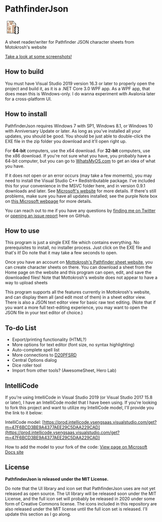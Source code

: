 # PathfinderJson
![Logo](Icon48.png?raw=true "Logo")

A sheet reader/writer for Pathfinder JSON character sheets from Motokrosh's website

[Take a look at some screenshots!](https://github.com/JaykeBird/PathfinderJson/tree/master/Screenshots)

## How to build
You must have Visual Studio 2019 version 16.3 or later to properly open the project and build it, as it is a .NET Core 3.0 WPF app. As a WPF app, that does mean this is Windows-only. I do wanna experiment with Avalonia later for a cross-platform UI.

## How to install
PathfinderJson requires Windows 7 with SP1, Windows 8.1, or Windows 10 with Anniversary Update or later. As long as you've installed all your updates, you should be good. You should be just able to double-click the EXE file in the zip folder you download and it'll open right up.

For **64-bit** computers, use the x64 download. For **32-bit** computers, use the x86 download. If you're not sure what you have, you probably have a 64-bit computer, but you can go to [WhatsMyOS.com](http://whatsmyos.com/) to get an idea of what you have.

If it does not open or an error occurs (may take a few moments), you may need to install the Visual Studio C++ Redistributable package. I've included this for your convenience in the MSVC folder here, and in version 0.9.1 downloads and later. See [Microsoft's website](https://www.microsoft.com/en-us/download/details.aspx?id=52685) for more details. If there's still problems, make sure you have all updates installed; see the purple Note box on [this Microsoft webpage](https://docs.microsoft.com/en-us/dotnet/core/windows-prerequisites?tabs=netcore2x#net-core-dependencies) for more details.

You can reach out to me if you have any questions by [finding me on Twitter](https://twitter.com/JaykeBird) or [opening an issue report](https://github.com/JaykeBird/PathfinderJson/issues/new/choose) here on GitHub.

## How to use
This program is just a single EXE file which contains everything. No prerequisites to install, no installer process. Just click on the EXE file and that's it! Do note that it may take a few seconds to open.

Once you have an account on [Mottokrosh's Pathfinder sheet website](charactersheet.co.uk/pathfinder/), you can create character sheets on there. You can download a sheet from the Home page on the website and this program can open, edit, and save the downloaded files! Note that Mottokrosh's website does not appear to have a way to upload sheets

This program supports all the features currently in Mottokrosh's website, and can display them all (and edit most of them) in a sheet editor view. There is also a JSON text editor view for basic raw text editing. (Note that if you want a more full text-editing experience, you may want to open the JSON file in your text editor of choice.)

## To-do List
- Export/printing functionality (HTML?)
- More options for text editor (font size, no syntax highlighting)
- Auto-complete spell list
- More connections to [D20PFSRD](https://d20pfsrd.com)
- Central Options dialog
- Dice roller tool
- Import from other tools? (AwesomeSheet, Hero Lab)

## IntelliCode
If you're using IntelliCode in Visual Studio 2019 (or Visual Studio 2017 15.8 or later), I have an IntelliCode model that I have been using. If you're looking to fork this project and want to utilize my IntelliCode model, I'll provide you the link to it below:

IntelliCode model: [https://prod.intellicode.vsengsaas.visualstudio.com/get?m=47F6BCD3BE9A4377AEE29C5DAA229CAD](https://prod.intellicode.vsengsaas.visualstudio.com/get?m=47F6BCD3BE9A4377AEE29C5DAA229CAD)

How to add the model to your fork of the code: [View page on Microsoft Docs site](https://docs.microsoft.com/en-us/visualstudio/intellicode/share-models#add-a-custom-model)

## License
**PathfinderJson is released under the MIT License.**

Do note that the UI library and icon set that PathfinderJson uses are not yet released as open source. The UI library will be released soon under the MIT License, and the full icon set will probably be released in 2020 under some form of Creative Commons license. The icons included in this repository are also released under the MIT license until the full icon set is released. I'll update this section as I go along.
